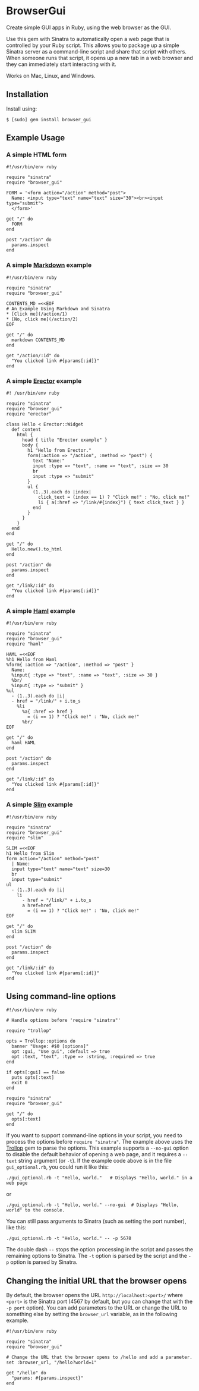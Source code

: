 # BrowserGui

Create simple GUI apps in Ruby, using the web browser as the GUI.

Use this gem with Sinatra to automatically open a web page that is controlled by
your Ruby script.  This allows you to package up a simple Sinatra server as a
command-line script and share that script with others. When someone runs that
script, it opens up a new tab in a web browser and they can immediately start
interacting with it.

Works on Mac, Linux, and Windows.

## Installation

Install using:

    $ [sudo] gem install browser_gui

## Example Usage

### A simple HTML form

```
#!/usr/bin/env ruby

require "sinatra"
require "browser_gui"

FORM = '<form action="/action" method="post">
  Name: <input type="text" name="text" size="30"><br><input type="submit">
  </form>'

get "/" do
  FORM
end

post "/action" do
  params.inspect
end
```

### A simple [Markdown](http://daringfireball.net/projects/markdown) example

```
#!/usr/bin/env ruby

require "sinatra"
require "browser_gui"

CONTENTS_MD =<<EOF
# An Example Using Markdown and Sinatra
* [Click me](/action/1)
* [No, click me](/action/2)
EOF

get "/" do
  markdown CONTENTS_MD
end

get "/action/:id" do
  "You clicked link #{params[:id]}"
end
```

### A simple [Erector](http://erector.rubyforge.org) example

```
#! /usr/bin/env ruby

require "sinatra"
require "browser_gui"
require "erector"

class Hello < Erector::Widget
  def content
    html {
      head { title "Erector example" }
      body {
        h1 "Hello from Erector."
        form(:action => "/action", :method => "post") {
          text "Name:"
          input :type => "text", :name => "text", :size => 30
          br
          input :type => "submit"
        }
        ul {
          (1..3).each do |index|
            click_text = (index == 1) ? "Click me!" : "No, click me!"
            li { a(:href => "/link/#{index}") { text click_text } }
          end
        }
      }
    }
  end
end

get "/" do
  Hello.new().to_html
end

post "/action" do
  params.inspect
end

get "/link/:id" do
  "You clicked link #{params[:id]}"
end
```

### A simple [Haml](http://haml.info/) example

```
#!/usr/bin/env ruby

require "sinatra"
require "browser_gui"
require "haml"

HAML =<<EOF
%h1 Hello from Haml
%form{ :action => "/action", :method => "post" }
  Name:
  %input{ :type => "text", :name => "text", :size => 30 }
  %br/
  %input{ :type => "submit" }
%ul
  - (1..3).each do |i|
  - href = "/link/" + i.to_s
    %li
      %a{ :href => href }
        = (i == 1) ? "Click me!" : "No, click me!"
      %br/
EOF

get "/" do
  haml HAML
end

post "/action" do
  params.inspect
end

get "/link/:id" do
  "You clicked link #{params[:id]}"
end
```

### A simple [Slim](http://slim-lang.com/) example

```
#!/usr/bin/env ruby

require "sinatra"
require "browser_gui"
require "slim"

SLIM =<<EOF
h1 Hello from Slim
form action="/action" method="post"
  | Name:
  input type="text" name="text" size=30
  br
  input type="submit"
ul
  - (1..3).each do |i|
    li
      - href = "/link/" + i.to_s
      a href=href
        = (i == 1) ? "Click me!" : "No, click me!"
EOF

get "/" do
  slim SLIM
end

post "/action" do
  params.inspect
end

get "/link/:id" do
  "You clicked link #{params[:id]}"
end
```


## Using command-line options

```
#!/usr/bin/env ruby

# Handle options before 'require "sinatra"'

require "trollop"

opts = Trollop::options do
  banner "Usage: #$0 [options]"
  opt :gui, "Use gui", :default => true
  opt :text, "text", :type => :string, :required => true
end

if opts[:gui] == false
  puts opts[:text]
  exit 0
end

require "sinatra"
require "browser_gui"

get "/" do
  opts[:text]
end
```

If you want to support command-line options in your script, you need to process
the options before `require "sinatra"`. The example above uses the
[Trollop](http://trollop.rubyforge.org/) gem to parse the options. This example
supports a `--no-gui` option to disable the default behavior of opening a web
page, and it requires a `--text` string argument (or `-t`). If the example code
above is in the file `gui_optional.rb`, you could run it like this:

```
./gui_optional.rb -t "Hello, world."   # Displays "Hello, world." in a web page
```
or
```
./gui_optional.rb -t "Hello, world." --no-gui  # Displays "Hello, world" to the console.
```

You can still pass arguments to Sinatra (such as setting the port number), like this:

```
./gui_optional.rb -t "Hello, world." -- -p 5678
```

The double dash `--` stops the option processing in the script and passes the
remaining options to Sinatra.  The `-t` option is parsed by the script and the
`-p` option is parsed by Sinatra.

## Changing the initial URL that the browser opens

By default, the browser opens the URL `http://localhost:<port>/` where `<port>`
is the Sinatra port (4567 by default, but you can change that with the `-p port`
option). You can add parameters to the URL or change the URL to something else
by setting the `browser_url` variable, as in the following example.

```
#!/usr/bin/env ruby

require "sinatra"
require "browser_gui"

# Change the URL that the browser opens to /hello and add a parameter.
set :browser_url, "/hello?world=1"

get "/hello" do
  "params: #{params.inspect}"
end
```